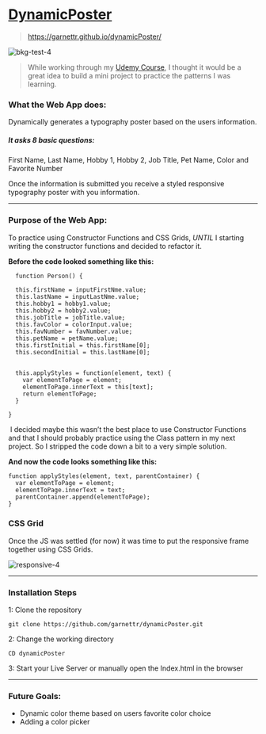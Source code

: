 
# [DynamicPoster](https://garnettr.GitHub.io/dynamicPoster/)
 > https://garnettr.github.io/dynamicPoster/

![bkg-test-4](https://user-images.githubusercontent.com/28959285/127429614-60b98b39-85cf-4000-aac3-7bdc3f957322.jpg)


> While working through my [Udemy Course](demy.com/course/understand-javascript/), I thought it would be a great idea to build a mini project to practice the patterns I was learning.


### What the Web App does:

Dynamically generates a typography poster based on the users information. 

##### It asks 8 basic questions: 
First Name, Last Name, Hobby 1, Hobby 2, Job Title, Pet Name, Color and Favorite Number 

Once the information is submitted you receive a styled responsive typography poster with you information.


---- 

### Purpose of the Web App:

To practice using Constructor Functions and CSS Grids, *UNTIL* I starting writing the constructor functions and decided to refactor it. 

**Before the code looked something like this:**

```
  function Person() {

  this.firstName = inputFirstNme.value;
  this.lastName = inputLastNme.value;
  this.hobby1 = hobby1.value;
  this.hobby2 = hobby2.value;
  this.jobTitle = jobTitle.value;
  this.favColor = colorInput.value;
  this.favNumber = favNumber.value;
  this.petName = petName.value;
  this.firstInitial = this.firstName[0];
  this.secondInitial = this.lastName[0];


  this.applyStyles = function(element, text) {
    var elementToPage = element;
    elementToPage.innerText = this[text];
    return elementToPage;
  }

}
```

 I decided maybe this wasn’t the best place to use Constructor Functions and that I should probably practice using the Class pattern in my next project. 
So I stripped the code down a bit to a very simple solution. 

**And now the code looks something like this:**

```
function applyStyles(element, text, parentContainer) {
  var elementToPage = element;
  elementToPage.innerText = text;
  parentContainer.append(elementToPage);
}
```



### CSS Grid
Once the JS was settled (for now) it was time to put the responsive frame together using CSS Grids.

![responsive-4](https://user-images.githubusercontent.com/28959285/127758935-d87f856d-389a-420d-a705-86e2af406d22.gif)


----


### Installation Steps

1: Clone the repository

``` git clone https://github.com/garnettr/dynamicPoster.git ```

2: Change the working directory

``` CD dynamicPoster ```

3: Start your Live Server or manually open the Index.html in the browser


----


### Future Goals: 
- Dynamic color theme based on users favorite color choice 
- Adding a color picker


